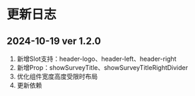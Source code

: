 # 更新日志

## 2024-10-19 ver 1.2.0
1. 新增Slot支持：header-logo、header-left、header-right
2. 新增Prop：showSurveyTitle、showSurveyTitleRightDivider
3. 优化组件宽度高度受限时布局
4. 更新依赖